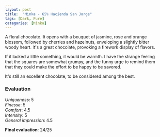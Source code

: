 ```yaml
---
layout: post
title:  "Minka - 65% Hacienda San Jorge"
tags: [Dark, Pure] 
categories: [Minka]
---
```


A floral chocolate. It opens with a bouquet of jasmine, rose and orange blossom, followed by cherries and hazelnuts, enveloping a slightly bitter woody heart. 
It's a great chocolate, provoking a firework display of flavors.

If it lacked a little something, it would be warmth. I have the strange feeling that the squares are somewhat grumpy, and the funny urge to remind them that they could make the effort to be happy to be savored.

It's still an excellent chocolate, to be considered among the best.

### Evaluation

_Uniqueness_: 5  
_Finesse_: 5  
_Comfort_: 4.5  
_Intensity_: 5  
_General impression_: 4.5

**Final evaluation**: 24/25